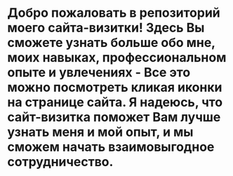 # Добро пожаловать в репозиторий моего сайта-визитки! Здесь Вы сможете узнать больше обо мне, моих навыках, профессиональном опыте и увлечениях - Все это можно посмотреть кликая иконки на странице сайта. Я надеюсь, что сайт-визитка поможет Вам лучше узнать меня и мой опыт, и мы сможем начать взаимовыгодное сотрудничество.
